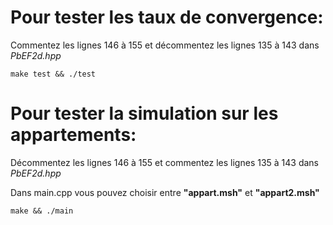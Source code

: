 #  Pour tester les taux de convergence:

Commentez les lignes 146 à 155 et décommentez les lignes 135 à 143 dans *PbEF2d.hpp*

``make test && ./test``

# Pour tester la simulation sur les appartements:

Décommentez les lignes 146 à 155 et commentez les lignes 135 à 143 dans *PbEF2d.hpp*

Dans main.cpp vous pouvez choisir entre **"appart.msh"** et **"appart2.msh"**

``make && ./main``

